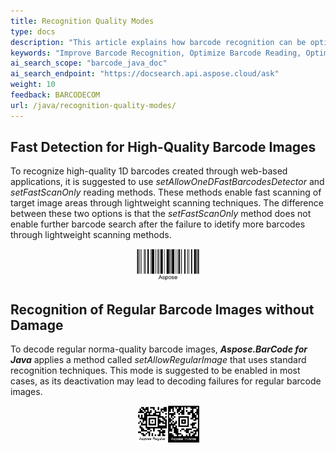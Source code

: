 ```yaml
---
title: Recognition Quality Modes
type: docs
description: "This article explains how barcode recognition can be optimized in terms of accuracy and speed using different automatic presets and setting various options"
keywords: "Improve Barcode Recognition, Optimize Barcode Reading, Optimized Scan for Barcode Recognition, Speed Up Barcode Reading, Image Processing for Barcode, Read Many Barcodes from One Image, Aspose.BarCode, Read Barcode Java"
ai_search_scope: "barcode_java_doc"
ai_search_endpoint: "https://docsearch.api.aspose.cloud/ask"
weight: 10
feedback: BARCODECOM
url: /java/recognition-quality-modes/
---
```


## **Fast Detection for High-Quality Barcode Images**
To recognize high-quality 1D barcodes created through web-based applications, it is suggested to use *setAllowOneDFastBarcodesDetector* and *setFastScanOnly* reading methods. These methods enable fast scanning of target image areas through lightweight scanning techniques. The difference between these two options is that the *setFastScanOnly* method does not enable further barcode search after the failure to idetify more barcodes through lightweight scanning methods.  
  
<!--The following code snippet explains how to implement fast barcode recognition.-->  

<p align="center"><img src="code128_hq.png" height="20%" width="20%"></p>

<!--{{< highlight java>}}
Console.WriteLine("FastScan:");

//read barcode image with FastScan options disabled
Console.WriteLine("FastScan: disabled");
using (BarCodeReader read = new BarCodeReader($"{path}code128_hq.png", DecodeType.Code128))
{
    read.QualitySettings.FastScanOnly = false;
    read.QualitySettings.AllowOneDFastBarcodesDetector = false;
    Stopwatch watch = new Stopwatch();
    watch.Start();
    read.ReadBarCodes();
    watch.Stop();
    Console.WriteLine($"Barcodes read: {read.FoundCount}, Recognition time:{(int)watch.ElapsedMilliseconds} ms");
    foreach (BarCodeResult result in read.FoundBarCodes)
        Console.WriteLine($"{result.CodeTypeName}:{result.CodeText}");
}

//read barcode image with FastScan options enabled
Console.WriteLine("FastScan: enabled");
using (BarCodeReader read = new BarCodeReader($"{path}code128_hq.png", DecodeType.Code128))
{
    read.QualitySettings.FastScanOnly = true;
    read.QualitySettings.AllowOneDFastBarcodesDetector = true;
    Stopwatch watch = new Stopwatch();
    watch.Start();
    read.ReadBarCodes();
    watch.Stop();
    Console.WriteLine($"Barcodes read: {read.FoundCount}, Recognition time:{(int)watch.ElapsedMilliseconds} ms");
    foreach (BarCodeResult result in read.FoundBarCodes)
        Console.WriteLine($"{result.CodeTypeName}:{result.CodeText}");
}
{{< /highlight >}}-->

## **Recognition of Regular Barcode Images without Damage**
To decode regular norma-quality barcode images, ***Aspose.BarCode for Java*** applies a method called *setAllowRegularImage* that uses standard recognition techniques. This mode is suggested to be enabled in most cases, as its deactivation may lead to decoding failures for regular barcode images.  
  
<!--The following code sample shows how to perform regular barcode recognition.-->
  
<p align="center"><img src="aztec_regular_inverse.png" width="20%" heigh="20%"></p>

<!--{{< highlight java>}}
Console.WriteLine("RegularImage:");

//read barcode image with AllowRegularImage set to false
Console.WriteLine("AllowRegularImage: false");
using (BarCodeReader read = new BarCodeReader($"{path}aztec_regular_inverse.png", DecodeType.Aztec))
{
    read.QualitySettings = QualitySettings.HighPerformance;
    read.QualitySettings.AllowRegularImage = false;
    read.QualitySettings.AllowInvertImage = true;
    Console.WriteLine($"Barcodes read: {read.ReadBarCodes().Length}");
    foreach (BarCodeResult result in read.FoundBarCodes)
        Console.WriteLine($"{result.CodeTypeName}:{result.CodeText}");
}

//read barcode image with AllowRegularImage set to true
Console.WriteLine("AllowRegularImage: true");
using (BarCodeReader read = new BarCodeReader($"{path}aztec_regular_inverse.png", DecodeType.Aztec))
{
    read.QualitySettings = QualitySettings.HighPerformance;
    read.QualitySettings.AllowRegularImage = true;
    read.QualitySettings.AllowInvertImage = true;
    Console.WriteLine($"Barcodes read: {read.ReadBarCodes().Length}");
    foreach (BarCodeResult result in read.FoundBarCodes)
        Console.WriteLine($"{result.CodeTypeName}:{result.CodeText}");
}
{{< /highlight >}}-->
